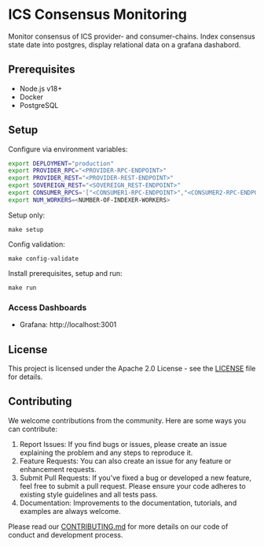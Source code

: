 # ICS Consensus Monitoring

Monitor consensus of ICS provider- and consumer-chains. Index consensus state date into postgres, display relational data on a grafana dashabord. 

## Prerequisites
- Node.js v18+
- Docker
- PostgreSQL

## Setup

Configure via environment variables:
```bash
export DEPLOYMENT="production"
export PROVIDER_RPC="<PROVIDER-RPC-ENDPOINT>"
export PROVIDER_REST="<PROVIDER-REST-ENDPOINT>"
export SOVEREIGN_REST="<SOVEREIGN_REST-ENDPOINT>"
export CONSUMER_RPCS='["<CONSUMER1-RPC-ENDPOINT>","<CONSUMER2-RPC-ENDPOINT>"]'
export NUM_WORKERS=<NUMBER-OF-INDEXER-WORKERS>
```

Setup only:
```
make setup
```

Config validation:
```
make config-validate
```

Install prerequisites, setup and run:
```
make run
```

### Access Dashboards
- Grafana: http://localhost:3001

## License

This project is licensed under the Apache 2.0 License - see the [LICENSE](LICENSE) file for details.

## Contributing

We welcome contributions from the community. Here are some ways you can contribute:

1. Report Issues: If you find bugs or issues, please create an issue explaining the problem and any steps to reproduce it.
2. Feature Requests: You can also create an issue for any feature or enhancement requests.
3. Submit Pull Requests: If you've fixed a bug or developed a new feature, feel free to submit a pull request. Please ensure your code adheres to existing style guidelines and all tests pass.
4. Documentation: Improvements to the documentation, tutorials, and examples are always welcome.

Please read our [CONTRIBUTING.md](CONTRIBUTING.md) for more details on our code of conduct and development process.
